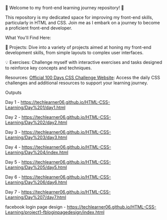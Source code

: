 
🚀 Welcome to my front-end learning journey repository! 🚀

This repository is my dedicated space for improving my front-end skills, particularly in HTML and CSS. Join me as I embark on a journey to become a proficient front-end developer.

What You'll Find Here:

🎨 Projects: Dive into a variety of projects aimed at honing my front-end development skills, from simple layouts to complex user interfaces.

💡 Exercises: Challenge myself with interactive exercises and tasks designed to reinforce key concepts and techniques.

Resources:
[Official 100 Days CSS Challenge Website](https://100dayscss.com/): Access the daily CSS challenges and additional resources to support your learning journey.


Outputs  

Day 1 - https://techlearner06.github.io/HTML-CSS-Learning/Day%201/day1.html

Day 2 - https://techlearner06.github.io/HTML-CSS-Learning/Day%202/day2.html

Day 3 - https://techlearner06.github.io/HTML-CSS-Learning/Day%203/day3.html

Day 4 - https://techlearner06.github.io/HTML-CSS-Learning/Day%204/index.html

Day 5 - https://techlearner06.github.io/HTML-CSS-Learning/Day%205/day5.html

Day 6 - https://techlearner06.github.io/HTML-CSS-Learning/Day%206/day6.html

Day 7 - https://techlearner06.github.io/HTML-CSS-Learning/Day%207/day7.html

facebook login page design - https://techlearner06.github.io/HTML-CSS-Learning/project1-fbloginpagedesign/index.html
